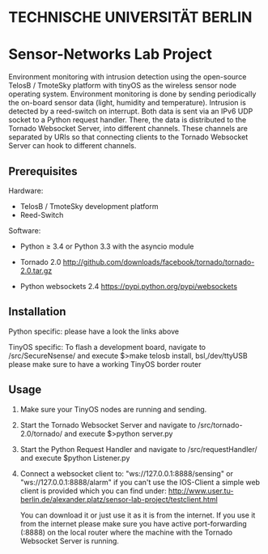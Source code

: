 # TECHNISCHE UNIVERSITÄT BERLIN
# Sensor-Networks Lab Project

Environment monitoring with intrusion detection using the open-source TelosB / TmoteSky platform with tinyOS as the wireless sensor node operating system. Environment monitoring is done by sending periodically the on-board sensor data (light, humidity and temperature). Intrusion is detected by a reed-switch on interrupt. Both data is sent via an IPv6 UDP socket to a Python request handler. There, the data is distributed to the Tornado Websocket Server, into different channels. These channels are separated by URIs so that connecting clients to the Tornado Websocket Server can hook to different channels.  

## Prerequisites

Hardware:
- TelosB / TmoteSky development platform
- Reed-Switch

Software:
- Python ≥ 3.4 or Python 3.3 with the asyncio module

- Tornado 2.0
http://github.com/downloads/facebook/tornado/tornado-2.0.tar.gz

- Python websockets 2.4
https://pypi.python.org/pypi/websockets

## Installation

Python specific: please have a look the links above

TinyOS specific: To flash a development board, navigate to <projectRoot>/src/SecureNsense/
and execute $>make telosb install,<node-id> bsl,/dev/ttyUSB<virtual USB Port>
please make sure to have a working TinyOS border router

## Usage
1. Make sure your TinyOS nodes are running and sending.

2. Start the Tornado Websocket Server and navigate to <projectRoot>/src/tornado-2.0/tornado/ and execute 
   $>python server.py

3. Start the Python Request Handler and navigate to <projectRoot>/src/requestHandler/ and execute
   $python Listener.py

4. Connect a websocket client to: "ws://127.0.0.1:8888/sensing" or "ws://127.0.0.1:8888/alarm"
   if you can't use the IOS-Client a simple web client is provided which you can find under:
   http://www.user.tu-berlin.de/alexander.platz/sensor-lab-project/testclient.html

   You can download it or just use it as it is from the internet. If you use it from the internet
   please make sure you have active port-forwarding (:8888) on the local router where the machine with the
   Tornado Websocket Server is running.  

